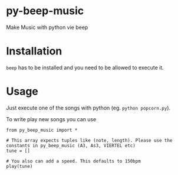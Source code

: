 # py-beep-music
Make Music with python vie beep

# Installation

`beep` has to be installed and you need to be allowed to execute it.

# Usage

Just execute one of the songs with python (eg. `python popcorn.py`).

To write play new songs you can use

```
from py_beep_music import *

# This array expects tuples like (note, length). Please use the constants in py_beep_music (A3, As3, VIERTEL etc)
tune = []

# You also can add a speed. This defaults to 150bpm
play(tune)
```
